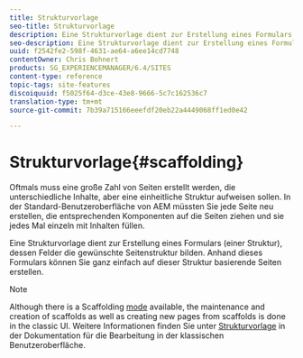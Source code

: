 ```yaml
---
title: Strukturvorlage
seo-title: Strukturvorlage
description: Eine Strukturvorlage dient zur Erstellung eines Formulars (einer Struktur), dessen Felder die gewünschte Seitenstruktur bilden. Anhand dieses Formulars können Sie ganz einfach auf dieser Struktur basierende Seiten erstellen.
seo-description: Eine Strukturvorlage dient zur Erstellung eines Formulars (einer Struktur), dessen Felder die gewünschte Seitenstruktur bilden. Anhand dieses Formulars können Sie ganz einfach auf dieser Struktur basierende Seiten erstellen.
uuid: f2542fe2-598f-4631-ae64-a6ee14cd7748
contentOwner: Chris Bohnert
products: SG_EXPERIENCEMANAGER/6.4/SITES
content-type: reference
topic-tags: site-features
discoiquuid: f5025f64-d3ce-43e8-9666-5c7c162536c7
translation-type: tm+mt
source-git-commit: 7b39a715166eeefdf20eb22a4449068ff1ed0e42

---
```



# Strukturvorlage{#scaffolding}

Oftmals muss eine große Zahl von Seiten erstellt werden, die unterschiedliche Inhalte, aber eine einheitliche Struktur aufweisen sollen. In der Standard-Benutzeroberfläche von AEM müssten Sie jede Seite neu erstellen, die entsprechenden Komponenten auf die Seiten ziehen und sie jedes Mal einzeln mit Inhalten füllen.

Eine Strukturvorlage dient zur Erstellung eines Formulars (einer Struktur), dessen Felder die gewünschte Seitenstruktur bilden. Anhand dieses Formulars können Sie ganz einfach auf dieser Struktur basierende Seiten erstellen.

>[!NOTE]
>
>Although there is a Scaffolding [mode](/help/sites-authoring/author-environment-tools.md#page-modes) available, the maintenance and creation of scaffolds as well as creating new pages from scaffolds is done in the classic UI. Weitere Informationen finden Sie unter [Strukturvorlage](/help/sites-classic-ui-authoring/classic-feature-scaffolding.md) in der Dokumentation für die Bearbeitung in der klassischen Benutzeroberfläche.

